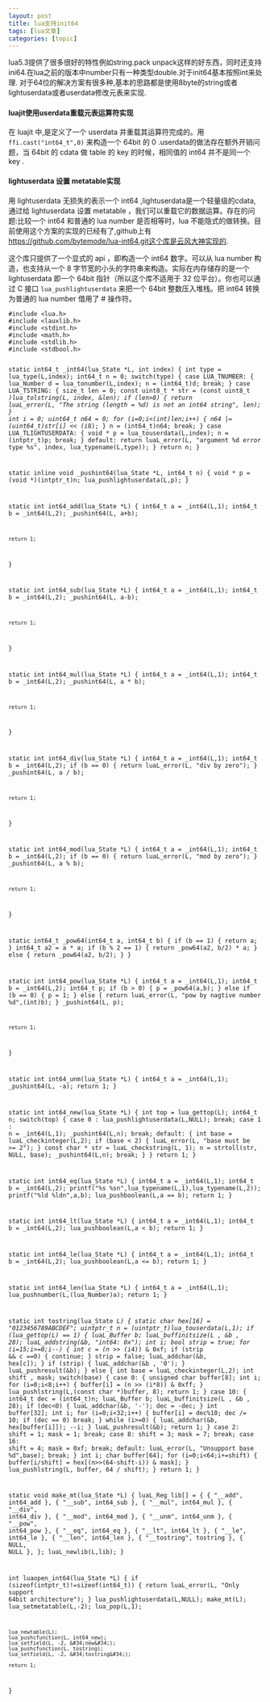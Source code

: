 ```yaml
---
layout: post
title: lua支持init64 
tags: [lua文章]
categories: [topic]
---
```

<p>lua5.3提供了很多很好的特性例如string.pack unpack这样的好东西，同时还支持ini64.在lua之前的版本中number只有一种类型double.对于init64基本按照int来处理. 对于64位的解决方案有很多种,基本的思路都是使用8byte的string或者lightuserdata或者userdata修改元表来实现.</p>
<h4 id="luajit使用userdata重载元表运算符实现"><a href="#luajit使用userdata重载元表运算符实现" class="headerlink" title="luajit使用userdata重载元表运算符实现"></a>luajit使用userdata重载元表运算符实现</h4><p>在 luajit 中,是定义了一个 userdata 并重载其运算符完成的。用 <code>ffi.cast(&#34;int64_t&#34;,0)</code> 来构造一个 64bit 的 0 .userdata的做法存在额外开销问题，当 64bit 的 cdata 做 table 的 key 的时候，相同值的 int64 并不是同一个 key .</p>
<h4 id="lightuserdata-设置-metatable实现"><a href="#lightuserdata-设置-metatable实现" class="headerlink" title="lightuserdata 设置 metatable实现"></a>lightuserdata 设置 metatable实现</h4><p>用 lightuserdata 无损失的表示一个 int64 ,lightuserdata是一个轻量级的cdata,通过给 lightuserdata 设置 metatable ，我们可以重载它的数据运算。存在的问题:比较一个 int64 和普通的 lua number 是否相等时，lua 不能隐式的做转换。目前使用这个方案的实现的已经有了,github上有<a href="https://github.com/bytemode/lua-int64.git这个库是云风大神实现的" target="_blank" rel="noopener noreferrer">https://github.com/bytemode/lua-int64.git这个库是云风大神实现的</a>.</p>
<p>这个库只提供了一个显式的 api ，即构造一个 int64 数字。可以从 lua number 构造，也支持从一个 8 字节宽的小头的字符串来构造。实际在内存储存的是一个 lightuserdata 即一个 64bit 指针（所以这个库不适用于 32 位平台）。你也可以通过 C 接口 <code>lua_pushlightuserdata</code> 来把一个 64bit 整数压入堆栈。把 int64 转换为普通的 lua number 借用了 # 操作符。</p>
<pre><code>#include &lt;lua.h&gt;
#include &lt;lauxlib.h&gt;
#include &lt;stdint.h&gt;
#include &lt;math.h&gt;
#include &lt;stdlib.h&gt;
#include &lt;stdbool.h&gt;

static int64_t
_int64(lua_State *L, int index) {
    int type = lua_type(L,index);
    int64_t n = 0;
    switch(type) {
    case LUA_TNUMBER: {
        lua_Number d = lua_tonumber(L,index);
        n = (int64_t)d;
        break;
    }
    case LUA_TSTRING: {
        size_t len = 0;
        const uint8_t * str = (const uint8_t *)lua_tolstring(L, index, &amp;len);
        if (len&gt;8) {
            return luaL_error(L, &#34;The string (length = %d) is not an int64 string&#34;, len);
        }
        int i = 0;
        uint64_t n64 = 0;
        for (i=0;i&lt;(int)len;i++) {
            n64 |= (uint64_t)str[i] &lt;&lt; (i*8);
        }
        n = (int64_t)n64;
        break;
    }
    case LUA_TLIGHTUSERDATA: {
        void * p = lua_touserdata(L,index);
        n = (intptr_t)p;
        break;
    }
    default:
        return luaL_error(L, &#34;argument %d error type %s&#34;, index, lua_typename(L,type));
    }
    return n;
}

static inline void
_pushint64(lua_State *L, int64_t n) {
    void * p = (void *)(intptr_t)n;
    lua_pushlightuserdata(L,p);
}

static int
int64_add(lua_State *L) {
    int64_t a = _int64(L,1);
    int64_t b = _int64(L,2);
    _pushint64(L, a+b);

    return 1;
}

static int
int64_sub(lua_State *L) {
    int64_t a = _int64(L,1);
    int64_t b = _int64(L,2);
    _pushint64(L, a-b);

    return 1;
}

static int
int64_mul(lua_State *L) {
    int64_t a = _int64(L,1);
    int64_t b = _int64(L,2);
    _pushint64(L, a * b);

    return 1;
}

static int
int64_div(lua_State *L) {
    int64_t a = _int64(L,1);
    int64_t b = _int64(L,2);
    if (b == 0) {
        return luaL_error(L, &#34;div by zero&#34;);
    }
    _pushint64(L, a / b);

    return 1;
}

static int
int64_mod(lua_State *L) {
    int64_t a = _int64(L,1);
    int64_t b = _int64(L,2);
    if (b == 0) {
        return luaL_error(L, &#34;mod by zero&#34;);
    }
    _pushint64(L, a % b);

    return 1;
}

static int64_t
_pow64(int64_t a, int64_t b) {
    if (b == 1) {
        return a;
    }
    int64_t a2 = a * a;
    if (b % 2 == 1) {
        return _pow64(a2, b/2) * a;
    } else {
        return _pow64(a2, b/2);
    }
}

static int
int64_pow(lua_State *L) {
    int64_t a = _int64(L,1);
    int64_t b = _int64(L,2);
    int64_t p;
    if (b &gt; 0) {
        p = _pow64(a,b);
    } else if (b == 0) {
        p = 1;
    } else {
        return luaL_error(L, &#34;pow by nagtive number %d&#34;,(int)b);
    } 
    _pushint64(L, p);

    return 1;
}

static int
int64_unm(lua_State *L) {
    int64_t a = _int64(L,1);
    _pushint64(L, -a);
    return 1;
}

static int
int64_new(lua_State *L) {
    int top = lua_gettop(L);
    int64_t n;
    switch(top) {
        case 0 : 
            lua_pushlightuserdata(L,NULL);
            break;
        case 1 :
            n = _int64(L,1);
            _pushint64(L,n);
            break;
        default: {
            int base = luaL_checkinteger(L,2);
            if (base &lt; 2) {
                luaL_error(L, &#34;base must be &gt;= 2&#34;);
            }
            const char * str = luaL_checkstring(L, 1);
            n = strtoll(str, NULL, base);
            _pushint64(L,n);
            break;
        }
    }
    return 1;
}

static int
int64_eq(lua_State *L) {
    int64_t a = _int64(L,1);
    int64_t b = _int64(L,2);
    printf(&#34;%s %sn&#34;,lua_typename(L,1),lua_typename(L,2));
    printf(&#34;%ld %ldn&#34;,a,b);
    lua_pushboolean(L,a == b);
    return 1;
}

static int
int64_lt(lua_State *L) {
    int64_t a = _int64(L,1);
    int64_t b = _int64(L,2);
    lua_pushboolean(L,a &lt; b);
    return 1;
}

static int
int64_le(lua_State *L) {
    int64_t a = _int64(L,1);
    int64_t b = _int64(L,2);
    lua_pushboolean(L,a &lt;= b);
    return 1;
}

static int
int64_len(lua_State *L) {
    int64_t a = _int64(L,1);
    lua_pushnumber(L,(lua_Number)a);
    return 1;
}

static int
tostring(lua_State *L) {
    static char hex[16] = &#34;0123456789ABCDEF&#34;;
    uintptr_t n = (uintptr_t)lua_touserdata(L,1);
    if (lua_gettop(L) == 1) {
        luaL_Buffer b;
        luaL_buffinitsize(L , &amp;b , 28);
        luaL_addstring(&amp;b, &#34;int64: 0x&#34;);
        int i;
        bool strip = true;
        for (i=15;i&gt;=0;i--) {
            int c = (n &gt;&gt; (i*4)) &amp; 0xf;
            if (strip &amp;&amp; c ==0) {
                continue;
            }
            strip = false;
            luaL_addchar(&amp;b, hex[c]);
        }
        if (strip) {
            luaL_addchar(&amp;b , &#39;0&#39;);
        }
        luaL_pushresult(&amp;b);
    } else {
        int base = luaL_checkinteger(L,2);
        int shift , mask;
        switch(base) {
        case 0: {
            unsigned char buffer[8];
            int i;
            for (i=0;i&lt;8;i++) {
                buffer[i] = (n &gt;&gt; (i*8)) &amp; 0xff;
            }
            lua_pushlstring(L,(const char *)buffer, 8);
            return 1;
            }
        case 10: {
            int64_t dec = (int64_t)n;
            luaL_Buffer b;
            luaL_buffinitsize(L , &amp;b , 28);
            if (dec&lt;0) {
                luaL_addchar(&amp;b, &#39;-&#39;);
                dec = -dec;
            }
            int buffer[32];
            int i;
            for (i=0;i&lt;32;i++) {
                buffer[i] = dec%10;
                dec /= 10;
                if (dec == 0)
                    break;
            }
            while (i&gt;=0) {
                luaL_addchar(&amp;b, hex[buffer[i]]);
                --i;
            }
            luaL_pushresult(&amp;b);
            return 1;
        }
        case 2:
            shift = 1;
            mask = 1;
            break;
        case 8:
            shift = 3;
            mask = 7;
            break;
        case 16:
            shift = 4;
            mask = 0xf;
            break;
        default:
            luaL_error(L, &#34;Unsupport base %d&#34;,base);
            break;
        }
        int i;
        char buffer[64];
        for (i=0;i&lt;64;i+=shift) {
            buffer[i/shift] = hex[(n&gt;&gt;(64-shift-i)) &amp; mask];
        }
        lua_pushlstring(L, buffer, 64 / shift);
    }
    return 1;
}

static void
make_mt(lua_State *L) {
    luaL_Reg lib[] = {
        { &#34;__add&#34;, int64_add },
        { &#34;__sub&#34;, int64_sub },
        { &#34;__mul&#34;, int64_mul },
        { &#34;__div&#34;, int64_div },
        { &#34;__mod&#34;, int64_mod },
        { &#34;__unm&#34;, int64_unm },
        { &#34;__pow&#34;, int64_pow },
        { &#34;__eq&#34;, int64_eq },
        { &#34;__lt&#34;, int64_lt },
        { &#34;__le&#34;, int64_le },
        { &#34;__len&#34;, int64_len },
        { &#34;__tostring&#34;, tostring },
        { NULL, NULL },
    };
    luaL_newlib(L,lib);
}

int
luaopen_int64(lua_State *L) {
    if (sizeof(intptr_t)!=sizeof(int64_t)) {
        return luaL_error(L, &#34;Only support 64bit architecture&#34;);
    }
    lua_pushlightuserdata(L,NULL);
    make_mt(L);
    lua_setmetatable(L,-2);
    lua_pop(L,1);

    lua_newtable(L);
    lua_pushcfunction(L, int64_new);
    lua_setfield(L, -2, &#34;new&#34;);
    lua_pushcfunction(L, tostring);
    lua_setfield(L, -2, &#34;tostring&#34;);

    return 1;
}

</code></pre>